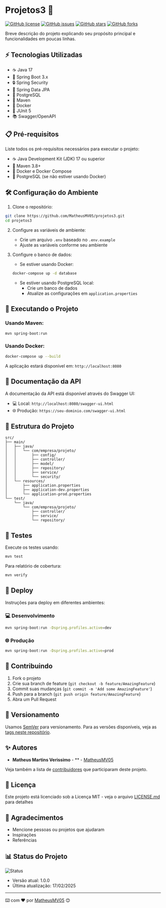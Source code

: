 # Projetos3 🚀

[![GitHub license](https://img.shields.io/github/license/MatheusMV05/projetos3)](https://github.com/MatheusMV05/projetos3/blob/main/LICENSE)
[![GitHub issues](https://img.shields.io/github/issues/MatheusMV05/projetos3)](https://github.com/MatheusMV05/projetos3/issues)
[![GitHub stars](https://img.shields.io/github/stars/MatheusMV05/projetos3)](https://github.com/MatheusMV05/projetos3/stargazers)
[![GitHub forks](https://img.shields.io/github/forks/MatheusMV05/projetos3)](https://github.com/MatheusMV05/projetos3/network)

Breve descrição do projeto explicando seu propósito principal e funcionalidades em poucas linhas.

## ⚡ Tecnologias Utilizadas

- ☕ Java 17
- 🍃 Spring Boot 3.x
- 🔒 Spring Security
- 🎯 Spring Data JPA
- 🐘 PostgreSQL
- 🔧 Maven
- 🐳 Docker
- 🧪 JUnit 5
- 📚 Swagger/OpenAPI

## 📋 Pré-requisitos

Liste todos os pré-requisitos necessários para executar o projeto:

- ☕ Java Development Kit (JDK) 17 ou superior
- 🔧 Maven 3.8+
- 🐳 Docker e Docker Compose
- 🐘 PostgreSQL (se não estiver usando Docker)

## 🛠️ Configuração do Ambiente

1. Clone o repositório:
```bash
git clone https://github.com/MatheusMV05/projetos3.git
cd projetos3
```

2. Configure as variáveis de ambiente:
   - Crie um arquivo `.env` baseado no `.env.example`
   - Ajuste as variáveis conforme seu ambiente

3. Configure o banco de dados:
   - Se estiver usando Docker:
   ```bash
   docker-compose up -d database
   ```
   - Se estiver usando PostgreSQL local:
     - Crie um banco de dados
     - Atualize as configurações em `application.properties`

## 🚀 Executando o Projeto

### Usando Maven:

```bash
mvn spring-boot:run
```

### Usando Docker:

```bash
docker-compose up --build
```

A aplicação estará disponível em: `http://localhost:8080`

## 📖 Documentação da API

A documentação da API está disponível através do Swagger UI:
- 💻 Local: `http://localhost:8080/swagger-ui.html`
- 🌐 Produção: `https://seu-dominio.com/swagger-ui.html`

## 📁 Estrutura do Projeto

```
src/
├── main/
│   ├── java/
│   │   └── com/empresa/projeto/
│   │       ├── config/
│   │       ├── controller/
│   │       ├── model/
│   │       ├── repository/
│   │       ├── service/
│   │       └── security/
│   └── resources/
│       ├── application.properties
│       ├── application-dev.properties
│       └── application-prod.properties
└── test/
    └── java/
        └── com/empresa/projeto/
            ├── controller/
            ├── service/
            └── repository/
```

## 🧪 Testes

Execute os testes usando:

```bash
mvn test
```

Para relatório de cobertura:

```bash
mvn verify
```

## 🚀 Deploy

Instruções para deploy em diferentes ambientes:

### 💻 Desenvolvimento
```bash
mvn spring-boot:run -Dspring.profiles.active=dev
```

### 🌐 Produção
```bash
mvn spring-boot:run -Dspring.profiles.active=prod
```

## 🤝 Contribuindo

1. Fork o projeto
2. Crie sua branch de feature (`git checkout -b feature/AmazingFeature`)
3. Commit suas mudanças (`git commit -m 'Add some AmazingFeature'`)
4. Push para a branch (`git push origin feature/AmazingFeature`)
5. Abra um Pull Request

## 📌 Versionamento

Usamos [SemVer](http://semver.org/) para versionamento. Para as versões disponíveis, veja as [tags neste repositório](https://github.com/MatheusMV05/projetos3/tags).

## ✨ Autores

* **Matheus Martins Verissimo** - ** - [MatheusMV05](https://github.com/MatheusMV05)

Veja também a lista de [contribuidores](https://github.com/MatheusMV05/projetos3/contributors) que participaram deste projeto.

## 📝 Licença

Este projeto está licenciado sob a Licença MIT - veja o arquivo [LICENSE.md](LICENSE.md) para detalhes

## 🙏 Agradecimentos

* Mencione pessoas ou projetos que ajudaram
* Inspirações
* Referências

## 📊 Status do Projeto

![Status](https://img.shields.io/badge/Status-Em%20Desenvolvimento-green)
* Versão atual: 1.0.0
* Última atualização: 17/02/2025

---
⌨️ com ❤️ por [MatheusMV05](https://github.com/MatheusMV05) 😊
